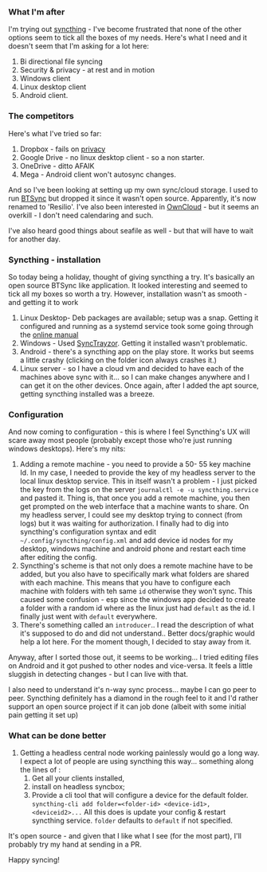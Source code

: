 <!--
PostId: 5448701899878581480
Title    : Syncthing - run your own sync server
Labels   : tips, utilities, cloud-storage
Format	 : markdown
-->

### What I'm after

I'm trying out [syncthing](http://syncthing.net) - I've become frustrated that none of the other options seem to tick
all the boxes of my needs. Here's what I need and it doesn't seem that I'm asking for a lot here:

1. Bi directional file syncing
5. Security & privacy - at rest and in motion
1. Windows client
1. Linux desktop client
2. Android client.

### The competitors
Here's what I've tried so far:

1. Dropbox - fails on [privacy](http://www.theinquirer.net/inquirer/news/2356086/snowden-says-dropbox-is-hostile-to-privacy)
2. Google Drive - no linux desktop client - so a non starter.
3. OneDrive - ditto AFAIK
3. Mega - Android client won't autosync changes.

And so I've been looking at setting up my own sync/cloud storage. I used to run [BTSync](https://www.resilio.com/individuals/)
but dropped it since it wasn't open source. Apparently, it's now renamed to 'Resilio'. I've also been interested in
[OwnCloud](http://owncloud.org) - but it seems an overkill - I don't need calendaring and such.

I've also heard good things about seafile as well - but that will have to wait for another day.

### Syncthing - installation
So today being a holiday, thought of giving syncthing a try. It's basically an open source BTSync like application. It
looked interesting and seemed to tick all my boxes so worth a try. However, installation wasn't as smooth - and getting
it to work

1. Linux Desktop- Deb packages are available; setup was a snap. Getting it configured and running as a systemd service took some going
through the [online manual](https://docs.syncthing.net/users/autostart.html#using-systemd)
2. Windows - Used [SyncTrayzor](https://github.com/canton7/SyncTrayzor). Getting it installed wasn't problematic.
3. Android - there's a syncthing app on the play store. It works but seems a little crashy (clicking on the folder icon always crashes it.)
4. Linux server - so I have a cloud vm and decided to have each of the machines above sync with it... so I can make changes anywhere
and I can get it on the other devices. Once again, after I added the apt source, getting syncthing installed was a breeze.

### Configuration

And now coming to configuration - this is where I feel Syncthing's UX will scare away most people (probably except those
who're just running windows desktops). Here's my nits:

1. Adding a remote machine - you need to provide a 50- 55 key machine Id. In my case, I needed to provide the key of my
headless server to the local linux desktop service. This in itself wasn't a problem - I just picked the key from the logs on
the server `journalctl -e -u syncthing.service` and pasted it. Thing is, that once you add a remote machine, you then
get prompted on the web interface that a machine wants to share. On my headless server, I could see my desktop trying to
connect (from logs) but it was waiting for authorization. I finally had to dig into syncthing's configuration syntax and
edit `~/.config/syncthing/config.xml` and add device id nodes for my desktop, windows machine and android phone and
restart each time after editing the config.
2. Syncthing's scheme is that not only does a remote machine have to be added, but you also have to specifically mark
what folders are shared with each machine. This means that you have to configure each machine with folders with teh same
`id` otherwise they won't sync. This caused some confusion - esp since the windows app decided to create a folder with a
random id where as the linux just had `default` as the id. I finally just went with `default` everywhere.
3. There's something called an `introducer`.. I read the description of what it's supposed to do and did not understand..
Better docs/graphic would help a lot here. For the moment though, I decided to stay away from it.

Anyway, after I sorted those out, it seems to be working... I tried editing files on Android and it got pushed to other nodes
and vice-versa. It feels a little sluggish in detecting changes - but I can live with that.

I also need to understand it's n-way sync process... maybe I can go peer to peer. Syncthing definitely has a
diamond in the rough feel to it and I'd rather support an open source project if it can job done (albeit with some initial
pain getting it set up)

### What can be done better

1. Getting a headless central node working painlessly would go a long way. I expect a lot of people are using syncthing
this way... something along the lines of :
    1. Get all your clients installed,
    2. install on headless syncbox;
    3. Provide a cli tool that will configure a device for the default folder.
        `syncthing-cli add folder=<folder-id> <device-id1>, <deviceid2>...`
        All this does is update your config & restart syncthing service. `folder` defaults to `default` if not specified.

It's open source - and given that I like what I see (for the most part), I'll probably try my hand at sending in a PR.

Happy syncing!

